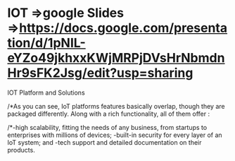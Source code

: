 # IOT =>google Slides =>https://docs.google.com/presentation/d/1pNIL-eYZo49jkhxxKWjMRPjDVsHrNbmdnHr9sFK2Jsg/edit?usp=sharing
IOT Platform and Solutions 

/*As you can see, IoT platforms features basically overlap, though they are packaged differently. Along with a rich functionality, all of them offer :

/*-high scalability, fitting the needs of any business, from startups to enterprises with millions of devices;
-built-in security for every layer of an IoT system; and
-tech support and detailed documentation on their products.
